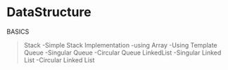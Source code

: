 # DataStructure
BASICS
>Stack
-Simple Stack Implementation
-using Array
-Using Template
>Queue
-Singular Queue
-Circular Queue
>LinkedList
-Singular Linked List
-Circular Linked List
